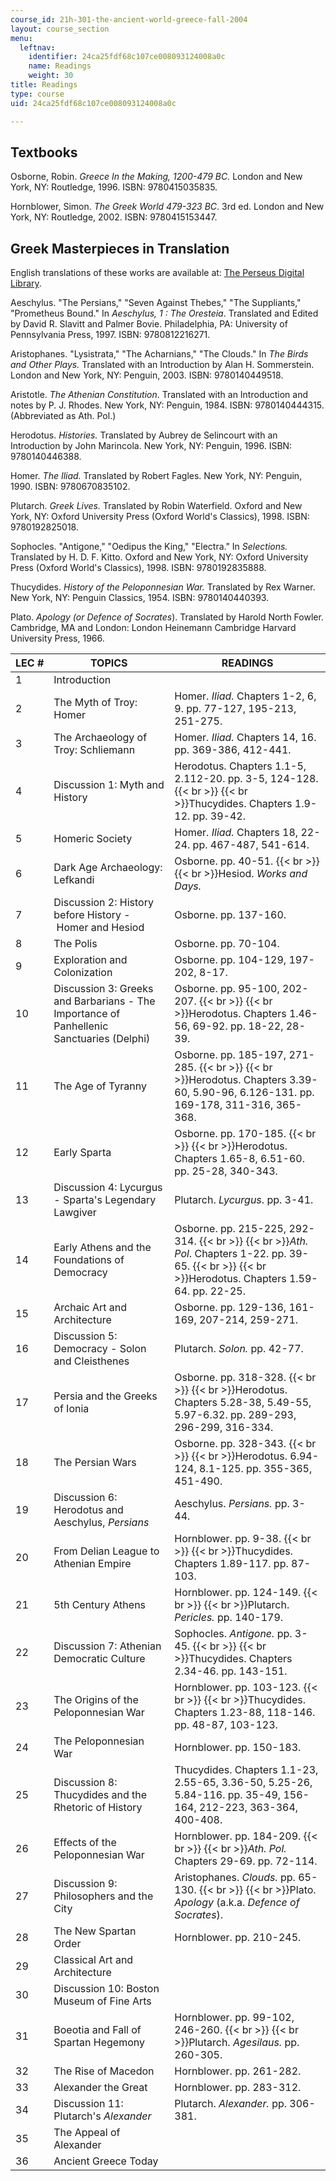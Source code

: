 ```yaml
---
course_id: 21h-301-the-ancient-world-greece-fall-2004
layout: course_section
menu:
  leftnav:
    identifier: 24ca25fdf68c107ce008093124008a0c
    name: Readings
    weight: 30
title: Readings
type: course
uid: 24ca25fdf68c107ce008093124008a0c

---
```


Textbooks
---------

Osborne, Robin. _Greece In the Making, 1200-479 BC._ London and New York, NY: Routledge, 1996. ISBN: 9780415035835.

Hornblower, Simon. _The Greek World 479-323 BC_. 3rd ed. London and New York, NY: Routledge, 2002. ISBN: 9780415153447.

Greek Masterpieces in Translation
---------------------------------

English translations of these works are available at: [The Perseus Digital Library](http://www.perseus.tufts.edu/).

Aeschylus. "The Persians," "Seven Against Thebes," "The Suppliants," "Prometheus Bound." In _Aeschylus, 1 : The Oresteia_. Translated and Edited by David R. Slavitt and Palmer Bovie. Philadelphia, PA: University of Pennsylvania Press, 1997. ISBN: 9780812216271.

Aristophanes. "Lysistrata," "The Acharnians," "The Clouds." In _The Birds and Other Plays._ Translated with an Introduction by Alan H. Sommerstein. London and New York, NY: Penguin, 2003. ISBN: 9780140449518.

Aristotle. _The Athenian Constitution_. Translated with an Introduction and notes by P. J. Rhodes. New York, NY: Penguin, 1984. ISBN: 9780140444315. (Abbreviated as Ath. Pol.)

Herodotus. _Histories._ Translated by Aubrey de Selincourt with an Introduction by John Marincola. New York, NY: Penguin, 1996. ISBN: 9780140446388.

Homer. _The Iliad._ Translated by Robert Fagles. New York, NY: Penguin, 1990. ISBN: 9780670835102.

Plutarch. _Greek Lives._ Translated by Robin Waterfield. Oxford and New York, NY: Oxford University Press (Oxford World's Classics), 1998. ISBN: 9780192825018.

Sophocles. "Antigone," "Oedipus the King," "Electra." In _Selections._ Translated by H. D. F. Kitto. Oxford and New York, NY: Oxford University Press (Oxford World's Classics), 1998. ISBN: 9780192835888.

Thucydides. _History of the Peloponnesian War._ Translated by Rex Warner. New York, NY: Penguin Classics, 1954. ISBN: 9780140440393.

Plato. _Apology (or_ _Defence of Socrates_). Translated by Harold North Fowler. Cambridge, MA and London: London Heinemann Cambridge Harvard University Press, 1966.

| LEC # | TOPICS | READINGS |
| --- | --- | --- |
| 1 | Introduction |  |
| 2 | The Myth of Troy: Homer | Homer. _Iliad._ Chapters 1-2, 6, 9. pp. 77-127, 195-213, 251-275. |
| 3 | The Archaeology of Troy: Schliemann | Homer. _Iliad._ Chapters 14, 16. pp. 369-386, 412-441. |
| 4 | Discussion 1: Myth and History | Herodotus. Chapters 1.1-5, 2.112-20. pp. 3-5, 124-128.  {{< br >}}  {{< br >}}Thucydides. Chapters 1.9-12. pp. 39-42. |
| 5 | Homeric Society | Homer. _Iliad._ Chapters 18, 22-24. pp. 467-487, 541-614. |
| 6 | Dark Age Archaeology: Lefkandi | Osborne. pp. 40-51.  {{< br >}}  {{< br >}}Hesiod. _Works and Days._ |
| 7 | Discussion 2: History before History - Homer and Hesiod | Osborne. pp. 137-160. |
| 8 | The Polis | Osborne. pp. 70-104. |
| 9 | Exploration and Colonization | Osborne. pp. 104-129, 197-202, 8-17. |
| 10 | Discussion 3: Greeks and Barbarians - The Importance of Panhellenic Sanctuaries (Delphi) | Osborne. pp. 95-100, 202-207.  {{< br >}}  {{< br >}}Herodotus. Chapters 1.46-56, 69-92. pp. 18-22, 28-39. |
| 11 | The Age of Tyranny | Osborne. pp. 185-197, 271-285.  {{< br >}}  {{< br >}}Herodotus. Chapters 3.39-60, 5.90-96, 6.126-131. pp. 169-178, 311-316, 365-368. |
| 12 | Early Sparta | Osborne. pp. 170-185.  {{< br >}}  {{< br >}}Herodotus. Chapters 1.65-8, 6.51-60. pp. 25-28, 340-343. |
| 13 | Discussion 4: Lycurgus - Sparta's Legendary Lawgiver | Plutarch. _Lycurgus_. pp. 3-41. |
| 14 | Early Athens and the Foundations of Democracy | Osborne. pp. 215-225, 292-314.  {{< br >}}  {{< br >}}_Ath. Pol_. Chapters 1-22. pp. 39-65.  {{< br >}}  {{< br >}}Herodotus. Chapters 1.59-64. pp. 22-25. |
| 15 | Archaic Art and Architecture | Osborne. pp. 129-136, 161-169, 207-214, 259-271. |
| 16 | Discussion 5: Democracy - Solon and Cleisthenes | Plutarch. _Solon._ pp. 42-77. |
| 17 | Persia and the Greeks of Ionia | Osborne. pp. 318-328.  {{< br >}}  {{< br >}}Herodotus. Chapters 5.28-38, 5.49-55, 5.97-6.32. pp. 289-293, 296-299, 316-334. |
| 18 | The Persian Wars | Osborne. pp. 328-343.  {{< br >}}  {{< br >}}Herodotus. 6.94-124, 8.1-125. pp. 355-365, 451-490. |
| 19 | Discussion 6: Herodotus and Aeschylus, _Persians_ | Aeschylus. _Persians._ pp. 3-44. |
| 20 | From Delian League to Athenian Empire | Hornblower. pp. 9-38.  {{< br >}}  {{< br >}}Thucydides. Chapters 1.89-117. pp. 87-103. |
| 21 | 5th Century Athens | Hornblower. pp. 124-149.  {{< br >}}  {{< br >}}Plutarch. _Pericles._ pp. 140-179. |
| 22 | Discussion 7: Athenian Democratic Culture | Sophocles. _Antigone._ pp. 3-45.  {{< br >}}  {{< br >}}Thucydides. Chapters 2.34-46. pp. 143-151. |
| 23 | The Origins of the Peloponnesian War | Hornblower. pp. 103-123.  {{< br >}}  {{< br >}}Thucydides. Chapters 1.23-88, 118-146. pp. 48-87, 103-123. |
| 24 | The Peloponnesian War | Hornblower. pp. 150-183. |
| 25 | Discussion 8: Thucydides and the Rhetoric of History | Thucydides. Chapters 1.1-23, 2.55-65, 3.36-50, 5.25-26, 5.84-116. pp. 35-49, 156-164, 212-223, 363-364, 400-408. |
| 26 | Effects of the Peloponnesian War | Hornblower. pp. 184-209.  {{< br >}}  {{< br >}}_Ath. Pol._ Chapters 29-69. pp. 72-114. |
| 27 | Discussion 9: Philosophers and the City | Aristophanes. _Clouds._ pp. 65-130.  {{< br >}}  {{< br >}}Plato. _Apology_ (a.k.a. _Defence of Socrates_). |
| 28 | The New Spartan Order | Hornblower. pp. 210-245. |
| 29 | Classical Art and Architecture |  |
| 30 | Discussion 10: Boston Museum of Fine Arts |  |
| 31 | Boeotia and Fall of Spartan Hegemony | Hornblower. pp. 99-102, 246-260.  {{< br >}}  {{< br >}}Plutarch. _Agesilaus._ pp. 260-305. |
| 32 | The Rise of Macedon | Hornblower. pp. 261-282. |
| 33 | Alexander the Great | Hornblower. pp. 283-312. |
| 34 | Discussion 11: Plutarch's _Alexander_ | Plutarch. _Alexander._ pp. 306-381. |
| 35 | The Appeal of Alexander |  |
| 36 | Ancient Greece Today |